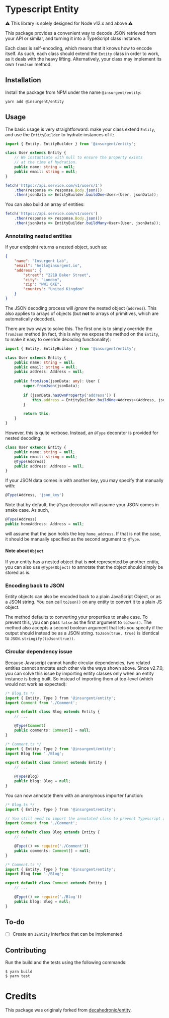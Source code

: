 # Typescript Entity

:warning: This library is solely designed for Node v12.x and above :warning:

This package provides a convenient way to decode JSON retrieved from your API or similar, and turning it into a TypeScript class instance.

Each class is self-encoding, which means that it knows how to encode itself. As such, each class should extend the `Entity` class in order to work, as it deals with the heavy lifting. Alternatively, your class may implement its own `fromJson` method.

## Installation
Install the package from NPM under the name `@insurgent/entity`:
```
yarn add @insurgent/entity
```

## Usage
The basic usage is very straightforward: make your class extend `Entity`, and use the `EntityBuilder` to hydrate instances of it:

```typescript
import { Entity, EntityBuilder } from '@insurgent/entity';

class User extends Entity {
    // We instantiate with null to ensure the property exists
    // at the time of hydration.
    public name: string = null;
    public email: string = null;
}

fetch('https://api.service.com/v1/users/1')
    .then(response => response.Body.json())
    .then(jsonData => EntityBuilder.buildOne<User>(User, jsonData));
```

You can also build an array of entities:

```typescript
fetch('https://api.service.com/v1/users')
    .then(response => response.Body.json())
    .then(jsonData => EntityBuilder.buildMany<User>(User, jsonData));
```

### Annotating nested entities

If your endpoint returns a nested object, such as:
```json
{
    "name": "Insurgent Lab",
    "email": "hello@insurgent.io",
    "address": {
        "street": "221B Baker Street",
        "city": "London",
        "zip": "NW1 6XE",
        "country": "United Kingdom"
    }
}
```
The JSON decoding process will _ignore_ the nested object (`address`). This also applies to arrays of objects (but **not** to arrays of primitives, which are automatically decoded).

There are two ways to solve this. The first one is to simply override the `fromJson` method (in fact, this is why we expose the method on the `Entity`, to make it easy to override decoding functionality):
```typescript
import { Entity, EntityBuilder } from '@insurgent/entity';

class User extends Entity {
    public name: string = null;
    public email: string = null;
    public address: Address = null;
    
    public fromJson(jsonData: any): User {
        super.fromJson(jsonData);
    	
        if (jsonData.hasOwnProperty('address')) {
            this.address = EntityBuilder.buildOne<Address>(Address, jsonData['address']);
        }

        return this;
    }
}
```

However, this is quite verbose. Instead, an `@Type` decorator is provided for nested decoding:

```typescript
class User extends Entity {
    public name: string = null;
    public email: string = null;
    @Type(Address)
    public address: Address = null;
}
```

If your JSON data comes in with another key, you may specify that manually with:
```typescript
@Type(Address, 'json_key')
```

Note that by default, the `@Type` decorator will assume your JSON comes in snake case. As such,
```typescript
@Type(Address)
public homeAddress: Address = null;
```
will assume that the json holds the key `home_address`. If that is not the case, it should be manually specified as the second argument to `@Type`.

#### Note about `Object`
If your entity has a nested object that is **not** represented by another entity, you can also use `@Type(Object)` to annotate that the object should simply be stored as is.

### Encoding back to JSON

Entity objects can also be encoded back to a plain JavaScript Object, or as a JSON string. You can call `toJson()` on any entity to convert it to a plain JS object.

The method defaults to converting your properties to snake case. To prevent this, you can pass `false` as the first argument to `toJson()`. The method also accepts a second boolean argument that lets you specify if the output should instead be as a JSON string. `toJson(true, true)` is identical to `JSON.stringify(toJson(true))`.

### Circular dependency issue

Because Javascript cannot handle circular dependencies, two related entities cannot annotate each other via the ways shown above. Since v2.7.0, you can solve this issue by importing entity classes only when an entity instance is being built. So instead of importing them at top-level (which would not work as expected):

```typescript
/* Blog.ts */
import { Entity, Type } from '@insurgent/entity';
import Comment from './Comment';

export default class Blog extends Entity {
    // ...

    @Type(Comment)
    public comments: Comment[] = null;
}
```
```typescript
/* Comment.ts */
import { Entity, Type } from '@insurgent/entity';
import Blog from './Blog';

export default class Comment extends Entity {
    // ...

    @Type(Blog)
    public blog: Blog = null;
}
```

You can now annotate them with an anonymous importer function:

```typescript
/* Blog.ts */
import { Entity, Type } from '@insurgent/entity';

// You still need to import the annotated class to prevent Typescript and your IDE complaining about it.
import Comment from './Comment';

export default class Blog extends Entity {
    // ...

    @Type(() => require('./Comment'))
    public comments: Comment[] = null;
}
```
```typescript
/* Comment.ts */
import { Entity, Type } from '@insurgent/entity';
import Blog from './Blog';

export default class Comment extends Entity {
    // ...

    @Type(() => require('./Blog'))
    public blog: Blog = null;
}
```

## To-do
- [ ] Create an `IEntity` interface that can be implemented

## Contributing

Run the build and the tests using the following commands:

```
$ yarn build
$ yarn test
```

# Credits

This package was originaly forked from [decahedronio/entity](https://github.com/decahedronio/entity).